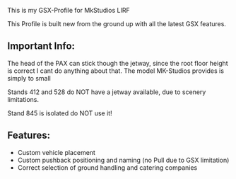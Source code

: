 <!--- Licensed Under: CC BY-NC 4.0 --->

This is my GSX-Profile for MkStudios LIRF

This Profile is built new from the ground up with all the latest GSX features. 

## Important Info:

The head of the PAX can stick though the jetway, since the root floor height is correct I cant do anything about that. The model MK-Studios provides is simply to small

Stands 412 and 528 do NOT have a jetway available, due to scenery limitations.

Stand 845 is isolated do NOT use it!

## Features:
- Custom vehicle placement
- Custom pushback positioning and naming (no Pull due to GSX limitation)
- Correct selection of ground handling and catering companies
